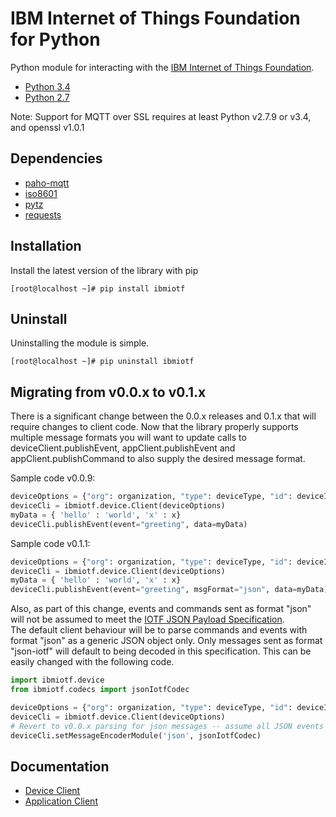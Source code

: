IBM Internet of Things Foundation for Python
============================================

Python module for interacting with the [IBM Internet of Things Foundation](https://internetofthings.ibmcloud.com).

* [Python 3.4](https://www.python.org/downloads/release/python-343/)
* [Python 2.7](https://www.python.org/downloads/release/python-279/)

Note: Support for MQTT over SSL requires at least Python v2.7.9 or v3.4, and openssl v1.0.1


Dependencies
------------
* [paho-mqtt](https://pypi.python.org/pypi/paho-mqtt)
* [iso8601](https://pypi.python.org/pypi/iso8601)
* [pytz](https://pypi.python.org/pypi/pytz)
* [requests](https://pypi.python.org/pypi/requests)


Installation
------------
Install the latest version of the library with pip
```
[root@localhost ~]# pip install ibmiotf
```


Uninstall
---------
Uninstalling the module is simple.
```
[root@localhost ~]# pip uninstall ibmiotf
```

Migrating from v0.0.x to v0.1.x
-------------------------------
There is a significant change between the 0.0.x releases and 0.1.x that will require changes to client code.  Now that the library properly supports multiple 
message formats you will want to update calls to deviceClient.publishEvent, appClient.publishEvent and appClient.publishCommand to also supply the desired message format.

Sample code v0.0.9:
```python
deviceOptions = {"org": organization, "type": deviceType, "id": deviceId, "auth-method": authMethod, "auth-token": authToken}
deviceCli = ibmiotf.device.Client(deviceOptions)
myData = { 'hello' : 'world', 'x' : x}
deviceCli.publishEvent(event="greeting", data=myData)
```

Sample code v0.1.1:
```python
deviceOptions = {"org": organization, "type": deviceType, "id": deviceId, "auth-method": authMethod, "auth-token": authToken}
deviceCli = ibmiotf.device.Client(deviceOptions)
myData = { 'hello' : 'world', 'x' : x}
deviceCli.publishEvent(event="greeting", msgFormat="json", data=myData)
```

Also, as part of this change, events and commands sent as format "json" will not be assumed to meet the [IOTF JSON Payload Specification](https://docs.internetofthings.ibmcloud.com/messaging/payload.html#iotf-json-payload-specification).  
The default client behaviour will be to parse commands and events with format "json" as a generic JSON object only.  Only messages sent as format "json-iotf" will default to being decoded in this specification.  This can be easily changed 
with the following code.

```python
import ibmiotf.device
from ibmiotf.codecs import jsonIotfCodec

deviceOptions = {"org": organization, "type": deviceType, "id": deviceId, "auth-method": authMethod, "auth-token": authToken}
deviceCli = ibmiotf.device.Client(deviceOptions)
# Revert to v0.0.x parsing for json messages -- assume all JSON events and commands use the IOTF JSON payload specification
deviceCli.setMessageEncoderModule('json', jsonIotfCodec) 
```


Documentation
-------------
* [Device Client](https://docs.internetofthings.ibmcloud.com/libraries/python_cli_for_devices.html)
* [Application Client](https://docs.internetofthings.ibmcloud.com/libraries/python_cli_for_apps.html)
